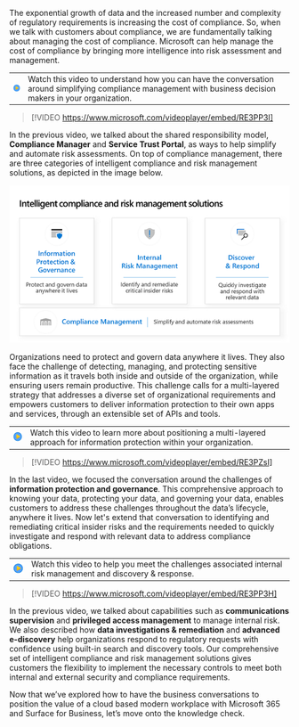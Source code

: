 ﻿
The exponential growth of data and the increased number and complexity of regulatory requirements is increasing the cost of compliance.  So, when we talk with customers about compliance, we are fundamentally talking about managing the cost of compliance.  Microsoft can help manage the cost of compliance by bringing more intelligence into risk 
assessment and management.

|||
| :-- | :-- |
| ![Icon indicating play video](../media/videoicon.png)| Watch this video to understand how you can have the conversation around simplifying compliance management with business decision makers in your organization.|

>[!VIDEO https://www.microsoft.com/videoplayer/embed/RE3PP3I]

In the previous video, we talked about the shared responsibility model, **Compliance Manager** and **Service Trust Portal**, as ways to help simplify and automate risk assessments.  On top of compliance management, there are three categories of intelligent compliance and risk management solutions, as depicted in the image below.

![A close up of a logo Description automatically generated](../media/intelligent-compliance.png)

Organizations need to protect and govern data anywhere it lives.  They also face the challenge of detecting, managing, and protecting sensitive information as it travels both inside and outside of the organization, while ensuring users remain productive.  This challenge calls for a multi-layered strategy that addresses a diverse set of organizational requirements and empowers customers to deliver information protection to their own apps and services, through an extensible set of APIs and tools.

|||
| :-- | :-- |
| ![Icon indicating play video](../media/videoicon.png)| Watch this video to learn more about positioning a multi-layered approach for information protection within your organization.|

>[!VIDEO https://www.microsoft.com/videoplayer/embed/RE3PZsI]

In the last video, we focused the conversation around the challenges of **information protection and governance**.  This comprehensive approach to knowing your data, protecting your data, and governing your data, enables customers to address these challenges throughout the data’s lifecycle, anywhere it lives.  Now let's extend that conversation to identifying and remediating critical insider risks and the requirements needed to quickly investigate and respond with relevant data to address compliance obligations.

|||
| :-- | :-- |
| ![Icon indicating play video](../media/videoicon.png)| Watch this video to help you meet the challenges associated internal risk management and discovery & response.|

>[!VIDEO https://www.microsoft.com/videoplayer/embed/RE3PP3H]

In the previous video, we talked about capabilities such as **communications supervision** and **privileged access management** to manage internal risk. We also described how **data investigations & remediation** and **advanced e-discovery** help organizations respond to regulatory requests with confidence using built-in search and discovery tools.  Our comprehensive set of intelligent compliance and risk management solutions gives customers the flexibility to implement the necessary controls to meet both internal and external security and compliance requirements.

Now that we’ve explored how to have the business conversations to position the value of a cloud based modern workplace with Microsoft 365 and Surface for Business, let’s move onto the knowledge check.